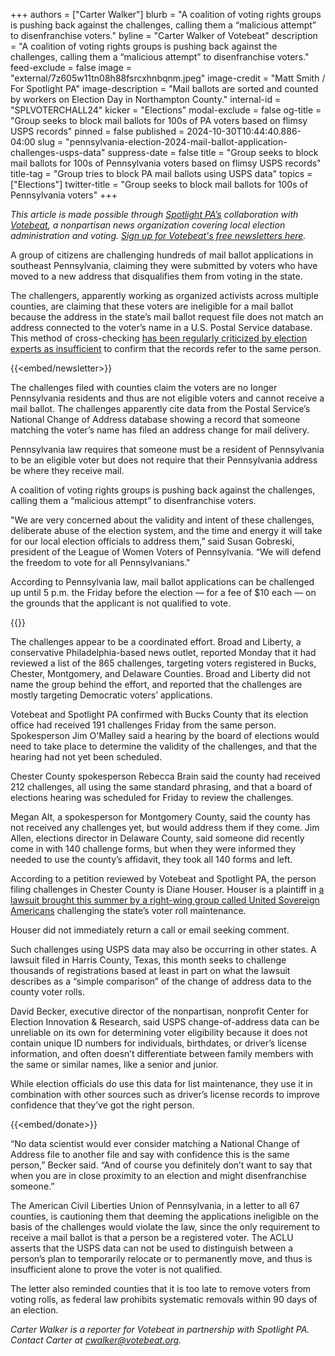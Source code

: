 +++
authors = ["Carter Walker"]
blurb = "A coalition of voting rights groups is pushing back against the challenges, calling them a “malicious attempt” to disenfranchise voters."
byline = "Carter Walker of Votebeat"
description = "A coalition of voting rights groups is pushing back against the challenges, calling them a “malicious attempt” to disenfranchise voters."
feed-exclude = false
image = "external/7z605w11tn08h88fsrcxhnbqnm.jpeg"
image-credit = "Matt Smith / For Spotlight PA"
image-description = "Mail ballots are sorted and counted by workers on Election Day in Northampton County."
internal-id = "SPLVOTERCHALL24"
kicker = "Elections"
modal-exclude = false
og-title = "Group seeks to block mail ballots for 100s of PA voters based on flimsy USPS records"
pinned = false
published = 2024-10-30T10:44:40.886-04:00
slug = "pennsylvania-election-2024-mail-ballot-application-challenges-usps-data"
suppress-date = false
title = "Group seeks to block mail ballots for 100s of Pennsylvania voters based on flimsy USPS records"
title-tag = "Group tries to block PA mail ballots using USPS data"
topics = ["Elections"]
twitter-title = "Group seeks to block mail ballots for 100s of Pennsylvania voters"
+++

<em>This article is made possible through </em><a href="https://www.spotlightpa.org/"><em>Spotlight PA’s</em></a><em> collaboration with </em><a href="https://www.votebeat.org/"><em>Votebeat</em></a><em>, a nonpartisan news organization covering local election administration and voting. </em><a href="https://www.votebeat.org/newsletters/"><em>Sign up for Votebeat&#39;s free newsletters here</em></a><em>.</em>

A group of citizens are challenging hundreds of mail ballot applications in southeast Pennsylvania, claiming they were submitted by voters who have moved to a new address that disqualifies them from voting in the state.

The challengers, apparently working as organized activists across multiple counties, are claiming that these voters are ineligible for a mail ballot because the address in the state’s mail ballot request file does not match an address connected to the voter’s name in a U.S. Postal Service database. This method of cross-checking <a href="https://www.wired.com/story/true-the-vote-iv3-app-voter-fraud/">has been regularly criticized by election experts as insufficient</a> to confirm that the records refer to the same person.

{{<embed/newsletter>}}

The challenges filed with counties claim the voters are no longer Pennsylvania residents and thus are not eligible voters and cannot receive a mail ballot. The challenges apparently cite data from the Postal Service’s National Change of Address database showing a record that someone matching the voter’s name has filed an address change for mail delivery.

Pennsylvania law requires that someone must be a resident of Pennsylvania to be an eligible voter but does not require that their Pennsylvania address be where they receive mail.

A coalition of voting rights groups is pushing back against the challenges, calling them a “malicious attempt” to disenfranchise voters.

&#34;We are very concerned about the validity and intent of these challenges, deliberate abuse of the election system, and the time and energy it will take for our local election officials to address them,” said Susan Gobreski, president of the League of Women Voters of Pennsylvania. “We will defend the freedom to vote for all Pennsylvanians.&#34;

According to Pennsylvania law, mail ballot applications can be challenged up until 5 p.m. the Friday before the election — for a fee of $10 each — on the grounds that the applicant is not qualified to vote.<strong></strong>

{{<dewey-assistant>}}

The challenges appear to be a coordinated effort. Broad and Liberty, a conservative Philadelphia-based news outlet, reported Monday that it had reviewed a list of the 865 challenges, targeting voters registered in Bucks, Chester, Montgomery, and Delaware Counties. Broad and Liberty did not name the group behind the effort, and reported that the challenges are mostly targeting Democratic voters’ applications.

Votebeat and Spotlight PA confirmed with Bucks County that its election office had received 191 challenges Friday from the same person. Spokesperson Jim O&#39;Malley said a hearing by the board of elections would need to take place to determine the validity of the challenges, and that the hearing had not yet been scheduled.

Chester County spokesperson Rebecca Brain said the county had received 212 challenges, all using the same standard phrasing, and that a board of elections hearing was scheduled for Friday to review the challenges.

Megan Alt, a spokesperson for Montgomery County, said the county has not received any challenges yet, but would address them if they come. Jim Allen, elections director in Delaware County, said someone did recently come in with 140 challenge forms, but when they were informed they needed to use the county’s affidavit, they took all 140 forms and left.

According to a petition reviewed by Votebeat and Spotlight PA, the person filing challenges in Chester County is Diane Houser. Houser is a plaintiff in <a href="https://www.votebeat.org/pennsylvania/2024/06/21/united-sovereign-americans-sues-over-voter-registration-records-hava/">a lawsuit brought this summer by a right-wing group called United Sovereign Americans</a> challenging the state’s voter roll maintenance.

Houser did not immediately return a call or email seeking comment.

Such challenges using USPS data may also be occurring in other states. A lawsuit filed in Harris County, Texas, this month seeks to challenge thousands of registrations based at least in part on what the lawsuit describes as a “simple comparison” of the change of address data to the county voter rolls.

David Becker, executive director of the nonpartisan, nonprofit Center for Election Innovation &amp; Research, said USPS change-of-address data can be unreliable on its own for determining voter eligibility because it does not contain unique ID numbers for individuals, birthdates, or driver’s license information, and often doesn’t differentiate between family members with the same or similar names, like a senior and junior.

While election officials do use this data for list maintenance, they use it in combination with other sources such as driver’s license records to improve confidence that they’ve got the right person.

{{<embed/donate>}}

“No data scientist would ever consider matching a National Change of Address file to another file and say with confidence this is the same person,” Becker said. “And of course you definitely don’t want to say that when you are in close proximity to an election and might disenfranchise someone.”

The American Civil Liberties Union of Pennsylvania, in a letter to all 67 counties, is cautioning them that deeming the applications ineligible on the basis of the challenges would violate the law, since the only requirement to receive a mail ballot is that a person be a registered voter. The ACLU asserts that the USPS data can not be used to distinguish between a person’s plan to temporarily relocate or to permanently move, and thus is insufficient alone to prove the voter is not qualified.

The letter also reminded counties that it is too late to remove voters from voting rolls, as federal law prohibits systematic removals within 90 days of an election.

<em>Carter Walker is a reporter for Votebeat in partnership with Spotlight PA. Contact Carter at </em><a href="mailto:cwalker@votebeat.org"><em>cwalker@votebeat.org</em></a><em>.</em>

